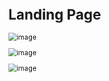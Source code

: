 <h1>Landing Page</h1>

![image](https://github.com/avnixm/Nikka-s-Cieloes/assets/111229786/121c4412-81a5-407b-b36c-320b2214dbb3)

![image](https://github.com/avnixm/Nikka-s-Cieloes/assets/111229786/41081d51-ff53-4734-a4e7-477a1307f85c)

![image](https://github.com/avnixm/Nikka-s-Cieloes/assets/111229786/b3fb01d3-112d-4a08-9b68-4b3d98abc6ca)
